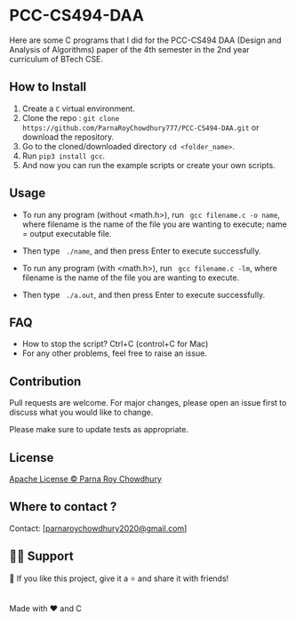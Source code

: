 # PCC-CS494-DAA

Here are some C programs that I did for the PCC-CS494 DAA (Design and Analysis of Algorithms) paper of the 4th semester in the 2nd year curriculum of BTech CSE.

## How to Install

1. Create a ```C``` virtual environment. 
2. Clone the repo : ```git clone https://github.com/ParnaRoyChowdhury777/PCC-CS494-DAA.git``` or download the repository.
3. Go to the cloned/downloaded directory ``` cd <folder_name> ```.  
4. Run ``` pip3 install gcc ```.
5. And now you can run the example scripts or create your own scripts.  

## Usage
- To run any program (without <math.h>), run ``` gcc filename.c -o name```, where filename is the name of the file you are wanting to execute; name = output executable file.
- Then type ``` ./name```, and then press Enter to execute successfully.

- To run any program (with <math.h>), run ``` gcc filename.c -lm```, where filename is the name of the file you are wanting to execute.
- Then type ``` ./a.out```, and then press Enter to execute successfully.

## FAQ
- How to stop the script? Ctrl+C (control+C for Mac) 
- For any other problems, feel free to raise an issue.

## Contribution
Pull requests are welcome. For major changes, please open an issue first to discuss what you would like to change. 

Please make sure to update tests as appropriate.

## License
[Apache License © Parna Roy Chowdhury](https://github.com/ParnaRoyChowdhury777/PCC-CS494-DAA/blob/d2d377aadd1babd3d14d0346a91b20b6f79cf450/LICENSE)


## Where to contact ?
Contact: [parnaroychowdhury2020@gmail.com]

## 🙋‍♂️ Support

💙 If you like this project, give it a ⭐ and share it with friends!<br><br>


Made with ❤️ and C <br><br>
